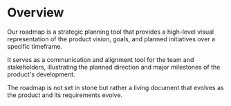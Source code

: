# Overview

Our roadmap is a strategic planning tool that provides a high-level visual representation of the product vision, goals, and planned initiatives over a specific timeframe.

It serves as a communication and alignment tool for the team and stakeholders, illustrating the planned direction and major milestones of the product's development.

The roadmap is not set in stone but rather a living document that evolves as the product and its requirements evolve.
